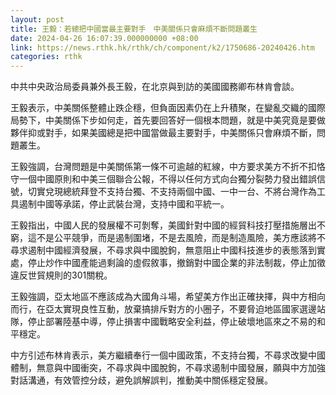 ```yaml
---
layout: post
title: 王毅：若總把中國當最主要對手　中美關係只會麻煩不斷問題叢生
date: 2024-04-26 16:07:39.000000000 +08:00
link: https://news.rthk.hk/rthk/ch/component/k2/1750686-20240426.htm
categories: rthk
---
```


中共中央政治局委員兼外長王毅，在北京與到訪的美國國務卿布林肯會談。

王毅表示，中美關係整體止跌企穩，但負面因素仍在上升積聚，在變亂交織的國際局勢下，中美關係下步如何走，首先要回答好一個根本問題，就是中美究竟是要做夥伴抑或對手，如果美國總是把中國當做最主要對手，中美關係只會麻煩不斷，問題叢生。

王毅強調，台灣問題是中美關係第一條不可逾越的紅線，中方要求美方不折不扣恪守一個中國原則和中美三個聯合公報，不得以任何方式向台獨分裂勢力發出錯誤信號，切實兌現總統拜登不支持台獨、不支持兩個中國、一中一台、不將台灣作為工具遏制中國等承諾，停止武裝台灣，支持中國和平統一。

王毅指出，中國人民的發展權不可剝奪，美國針對中國的經貿科技打壓措施層出不窮，這不是公平競爭，而是遏制圍堵，不是去風險，而是制造風險，美方應該將不尋求遏制中國經濟發展，不尋求與中國脫鉤，無意阻止中國科技進步的表態落到實處，停止炒作中國產能過剩論的虛假敘事，撤銷對中國企業的非法制裁，停止加徵違反世貿規則的301關稅。

王毅強調，亞太地區不應該成為大國角斗場，希望美方作出正確抉擇，與中方相向而行，在亞太實現良性互動，放棄搞排斥對方的小圈子，不要脅迫地區國家選邊站隊，停止部署陸基中導，停止損害中國戰略安全利益，停止破壞地區來之不易的和平穩定。

中方引述布林肯表示，美方繼續奉行一個中國政策，不支持台獨，不尋求改變中國體制，無意與中國衝突，不尋求與中國脫鉤，不尋求遏制中國發展，願與中方加強對話溝通，有效管控分歧，避免誤解誤判，推動美中關係穩定發展。
